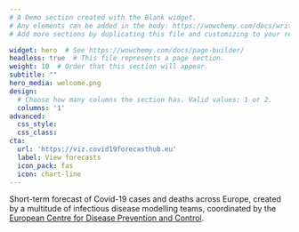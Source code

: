```yaml
---
# A Demo section created with the Blank widget.
# Any elements can be added in the body: https://wowchemy.com/docs/writing-markdown-latex/
# Add more sections by duplicating this file and customizing to your requirements.

widget: hero  # See https://wowchemy.com/docs/page-builder/
headless: true  # This file represents a page section.
weight: 10  # Order that this section will appear.
subtitle: ""
hero_media: welcome.png
design:
  # Choose how many columns the section has. Valid values: 1 or 2.
  columns: '1'
advanced:
  css_style:
  css_class:
cta:
  url: 'https://viz.covid19forecasthub.eu'
  label: View forecasts
  icon_pack: fas
  icon: chart-line
---
```


Short-term forecast of Covid-19 cases and deaths across Europe, created by a multitude of infectious disease modelling teams, coordinated by the [European Centre for Disease Prevention and Control](https://www.ecdc.europa.eu/en).

